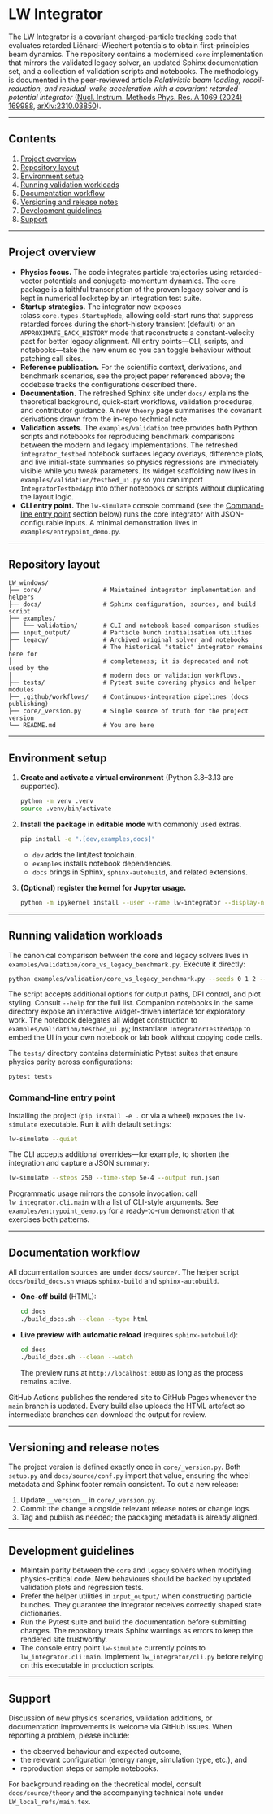 # LW Integrator

The LW Integrator is a covariant charged-particle tracking code that evaluates
retarded Liénard–Wiechert potentials to obtain first-principles beam dynamics.
The repository contains a modernised ``core`` implementation that mirrors the
validated legacy solver, an updated Sphinx documentation set, and a collection
of validation scripts and notebooks.  The methodology is documented in the
peer-reviewed article *Relativistic beam loading, recoil-reduction, and
residual-wake acceleration with a covariant retarded-potential integrator*
([Nucl. Instrum. Methods Phys. Res. A 1069 (2024) 169988](https://doi.org/10.1016/j.nima.2024.169988),
[arXiv:2310.03850](https://arxiv.org/abs/2310.03850)).

---

## Contents

1. [Project overview](#project-overview)
2. [Repository layout](#repository-layout)
3. [Environment setup](#environment-setup)
4. [Running validation workloads](#running-validation-workloads)
5. [Documentation workflow](#documentation-workflow)
6. [Versioning and release notes](#versioning-and-release-notes)
7. [Development guidelines](#development-guidelines)
8. [Support](#support)

---

## Project overview

* **Physics focus.**  The code integrates particle trajectories using
  retarded-vector potentials and conjugate-momentum dynamics.  The ``core``
  package is a faithful transcription of the proven legacy solver and is kept in
  numerical lockstep by an integration test suite.
* **Startup strategies.**  The integrator now exposes
  :class:`core.types.StartupMode`, allowing cold-start runs that suppress
  retarded forces during the short-history transient (default) or an
  ``APPROXIMATE_BACK_HISTORY`` mode that reconstructs a constant-velocity past
  for better legacy alignment.  All entry points—CLI, scripts, and notebooks—take
  the new enum so you can toggle behaviour without patching call sites.
* **Reference publication.**  For the scientific context, derivations, and
  benchmark scenarios, see the project paper referenced above; the codebase
  tracks the configurations described there.
* **Documentation.**  The refreshed Sphinx site under ``docs/`` explains the
  theoretical background, quick-start workflows, validation procedures, and
  contributor guidance.  A new ``theory`` page summarises the covariant
  derivations drawn from the in-repo technical note.
* **Validation assets.**  The ``examples/validation`` tree provides both Python
  scripts and notebooks for reproducing benchmark comparisons between the
  modern and legacy implementations.  The refreshed ``integrator_testbed``
  notebook surfaces legacy overlays, difference plots, and live initial-state
  summaries so physics regressions are immediately visible while you tweak
  parameters.  Its widget scaffolding now lives in
  ``examples/validation/testbed_ui.py`` so you can import
  ``IntegratorTestbedApp`` into other notebooks or scripts without duplicating
  the layout logic.
* **CLI entry point.**  The ``lw-simulate`` console command (see the
  [Command-line entry point](#command-line-entry-point) section below) runs the
  core integrator with JSON-configurable inputs.  A minimal demonstration lives
  in ``examples/entrypoint_demo.py``.

---

## Repository layout

```
LW_windows/
├── core/                 # Maintained integrator implementation and helpers
├── docs/                 # Sphinx configuration, sources, and build script
├── examples/
│   └── validation/       # CLI and notebook-based comparison studies
├── input_output/         # Particle bunch initialisation utilities
├── legacy/               # Archived original solver and notebooks
│                         # The historical "static" integrator remains here for
│                         # completeness; it is deprecated and not used by the
│                         # modern docs or validation workflows.
├── tests/                # Pytest suite covering physics and helper modules
├── .github/workflows/    # Continuous-integration pipelines (docs publishing)
├── core/_version.py      # Single source of truth for the project version
└── README.md             # You are here
```


---

## Environment setup

1. **Create and activate a virtual environment** (Python 3.8–3.13 are supported).

   ```bash
   python -m venv .venv
   source .venv/bin/activate
   ```

2. **Install the package in editable mode** with commonly used extras.

   ```bash
   pip install -e ".[dev,examples,docs]"
   ```

   * ``dev`` adds the lint/test toolchain.
   * ``examples`` installs notebook dependencies.
   * ``docs`` brings in Sphinx, ``sphinx-autobuild``, and related extensions.

3. **(Optional) register the kernel for Jupyter usage.**

   ```bash
   python -m ipykernel install --user --name lw-integrator --display-name "LW Integrator (.venv)"
   ```

---

## Running validation workloads

The canonical comparison between the core and legacy solvers lives in
``examples/validation/core_vs_legacy_benchmark.py``.  Execute it directly:

```bash
python examples/validation/core_vs_legacy_benchmark.py --seeds 0 1 2 --steps 5000 --plot
```

The script accepts additional options for output paths, DPI control, and plot
styling.  Consult ``--help`` for the full list.  Companion notebooks in the same
directory expose an interactive widget-driven interface for exploratory work.
The notebook delegates all widget construction to
``examples/validation/testbed_ui.py``; instantiate ``IntegratorTestbedApp`` to
embed the UI in your own notebook or lab book without copying code cells.

The ``tests/`` directory contains deterministic Pytest suites that ensure
physics parity across configurations:

```bash
pytest tests
```

### Command-line entry point

Installing the project (``pip install -e .`` or via a wheel) exposes the
``lw-simulate`` executable.  Run it with default settings:

```bash
lw-simulate --quiet
```

The CLI accepts additional overrides—for example, to shorten the integration
and capture a JSON summary:

```bash
lw-simulate --steps 250 --time-step 5e-4 --output run.json
```

Programmatic usage mirrors the console invocation: call
``lw_integrator.cli.main`` with a list of CLI-style arguments.  See
``examples/entrypoint_demo.py`` for a ready-to-run demonstration that exercises
both patterns.

---

## Documentation workflow

All documentation sources are under ``docs/source/``.  The helper script
``docs/build_docs.sh`` wraps ``sphinx-build`` and ``sphinx-autobuild``.

* **One-off build** (HTML):

  ```bash
  cd docs
  ./build_docs.sh --clean --type html
  ```

* **Live preview with automatic reload** (requires ``sphinx-autobuild``):

  ```bash
  cd docs
  ./build_docs.sh --clean --watch
  ```

  The preview runs at ``http://localhost:8000`` as long as the process remains
  active.

GitHub Actions publishes the rendered site to GitHub Pages whenever the ``main``
branch is updated.  Every build also uploads the HTML artefact so intermediate
branches can download the output for review.

---

## Versioning and release notes

The project version is defined exactly once in ``core/_version.py``.  Both
``setup.py`` and ``docs/source/conf.py`` import that value, ensuring the wheel
metadata and Sphinx footer remain consistent.  To cut a new release:

1. Update ``__version__`` in ``core/_version.py``.
2. Commit the change alongside relevant release notes or change logs.
3. Tag and publish as needed; the packaging metadata is already aligned.

---

## Development guidelines

* Maintain parity between the ``core`` and ``legacy`` solvers when modifying
  physics-critical code.  New behaviours should be backed by updated validation
  plots and regression tests.
* Prefer the helper utilities in ``input_output/`` when constructing particle
  bunches.  They guarantee the integrator receives correctly shaped state
  dictionaries.
* Run the Pytest suite and build the documentation before submitting changes.
  The repository treats Sphinx warnings as errors to keep the rendered site
  trustworthy.
* The console entry point ``lw-simulate`` currently points to
  ``lw_integrator.cli:main``.  Implement ``lw_integrator/cli.py`` before relying
  on this executable in production scripts.

---

## Support

Discussion of new physics scenarios, validation additions, or documentation
improvements is welcome via GitHub issues.  When reporting a problem, please
include:

* the observed behaviour and expected outcome,
* the relevant configuration (energy range, simulation type, etc.), and
* reproduction steps or sample notebooks.

For background reading on the theoretical model, consult ``docs/source/theory``
and the accompanying technical note under ``LW_local_refs/main.tex``.
